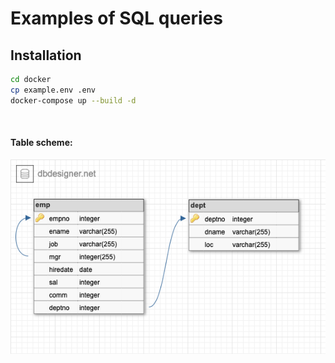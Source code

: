 # Examples of SQL queries <br>

## Installation
```bash
cd docker
cp example.env .env
docker-compose up --build -d
```
<br>


#### Table scheme: <br>
![](sql_examples_scheme.png) <br>